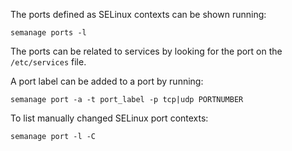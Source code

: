 The ports defined as SELinux contexts can be shown running:

```
semanage ports -l
```

The ports can be related to services by looking for the port on the `/etc/services` file.

A port label can be added to a port by running:

```
semanage port -a -t port_label -p tcp|udp PORTNUMBER
```

To list manually changed SELinux port contexts:

```
semanage port -l -C
```